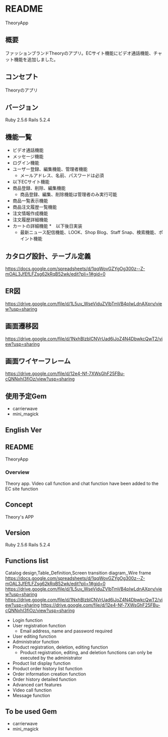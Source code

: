 # README

TheoryApp

## 概要

ファッションブランドTheoryのアプリ。ECサイト機能にビデオ通話機能、チャット機能を追加しました。

## コンセプト

Theoryのアプリ

## バージョン

Ruby 2.5.6 Rails 5.2.4

## 機能一覧


* ビデオ通話機能
* メッセージ機能
* ログイン機能
* ユーザー登録、編集機能、管理者機能
    * メールアドレス、名前、パスワードは必須
* 以下ECサイト機能
* 商品登録、削除、編集機能
    * 商品登録、編集、削除機能は管理者のみ実行可能
* 商品一覧表示機能
* 商品注文履歴一覧機能
* 注文情報作成機能
* 注文履歴詳細機能
* カートの詳細機能
*　以下後日実装
    * 最新ニュース配信機能、LOOK、Shop Blog、Staff Snap、検索機能、ポイント機能



## カタログ設計、テーブル定義

<https://docs.google.com/spreadsheets/d/1qqWovGZYgOg300z--Z-mOAL3JfEfLFZsg62kRqB52wk/edit?pli=1#gid=0>


## ER図
<https://drive.google.com/file/d/1L5uv_WseViduZVlbTmVB4pIwLdnAXprv/view?usp=sharing>

## 画面遷移図
<https://drive.google.com/file/d/1NxhBlzblCNVrUad6iJoZ4N4DbwkcQwT2/view?usp=sharing>

## 画面ワイヤーフレーム
<https://drive.google.com/file/d/12e4-Nf-7XWsGhF25FBu-cQNNxhI3fiOz/view?usp=sharing>

## 使用予定Gem

* carrierwave
* mini_magick

## English Ver

## README

TheoryApp

### Overview

Theory app. Video call function and chat function have been added to the EC site function

## Concept
Theory's APP

## Version

Ruby 2.5.6 Rails 5.2.4

## Functions list

Catalog design,Table_Definition,Screen transition diagram,,Wire frame
<https://docs.google.com/spreadsheets/d/1qqWovGZYgOg300z--Z-mOAL3JfEfLFZsg62kRqB52wk/edit?pli=1#gid=0>
<https://drive.google.com/file/d/1L5uv_WseViduZVlbTmVB4pIwLdnAXprv/view?usp=sharing>
<https://drive.google.com/file/d/1NxhBlzblCNVrUad6iJoZ4N4DbwkcQwT2/view?usp=sharing>
<https://drive.google.com/file/d/12e4-Nf-7XWsGhF25FBu-cQNNxhI3fiOz/view?usp=sharing>


* Login function
* User registration function
    * Email address, name and password required
* User editing function
* Administrator function
* Product registration, deletion, editing function
    * Product registration, editing, and deletion functions can only be executed by the administrator
* Product list display function
* Product order history list function
* Order information creation function
* Order history detailed function
* Advanced cart features
* Video call function
* Message function

## To be used Gem

* carrierwave
* mini_magick

